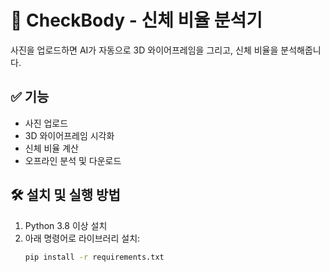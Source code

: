 # 📸 CheckBody - 신체 비율 분석기

사진을 업로드하면 AI가 자동으로 3D 와이어프레임을 그리고, 신체 비율을 분석해줍니다.

## ✅ 기능

- 사진 업로드
- 3D 와이어프레임 시각화
- 신체 비율 계산
- 오프라인 분석 및 다운로드

## 🛠️ 설치 및 실행 방법

1. Python 3.8 이상 설치
2. 아래 명령어로 라이브러리 설치:
   ```bash
   pip install -r requirements.txt